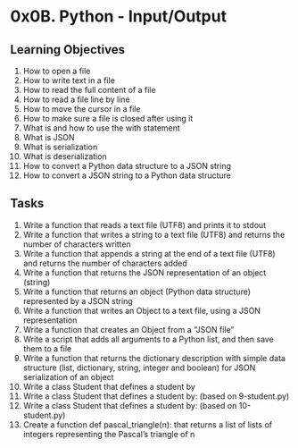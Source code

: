 # 0x0B. Python - Input/Output

## Learning Objectives
1. How to open a file
2. How to write text in a file
3. How to read the full content of a file
4. How to read a file line by line
5. How to move the cursor in a file
6. How to make sure a file is closed after using it
7. What is and how to use the with statement
8. What is JSON
9. What is serialization
10. What is deserialization
11. How to convert a Python data structure to a JSON string
12. How to convert a JSON string to a Python data structure

## Tasks
1. Write a function that reads a text file (UTF8) and prints it to stdout
2. Write a function that writes a string to a text file (UTF8) and returns the number of characters written
3. Write a function that appends a string at the end of a text file (UTF8) and returns the number of characters added
4. Write a function that returns the JSON representation of an object (string)
5. Write a function that returns an object (Python data structure) represented by a JSON string
6. Write a function that writes an Object to a text file, using a JSON representation
7. Write a function that creates an Object from a “JSON file”
8. Write a script that adds all arguments to a Python list, and then save them to a file
9. Write a function that returns the dictionary description with simple data structure (list, dictionary, string, integer and boolean) for JSON serialization of an object
10. Write a class Student that defines a student by
11. Write a class Student that defines a student by: (based on 9-student.py)
12. Write a class Student that defines a student by: (based on 10-student.py)
13. Create a function def pascal_triangle(n): that returns a list of lists of integers representing the Pascal’s triangle of n